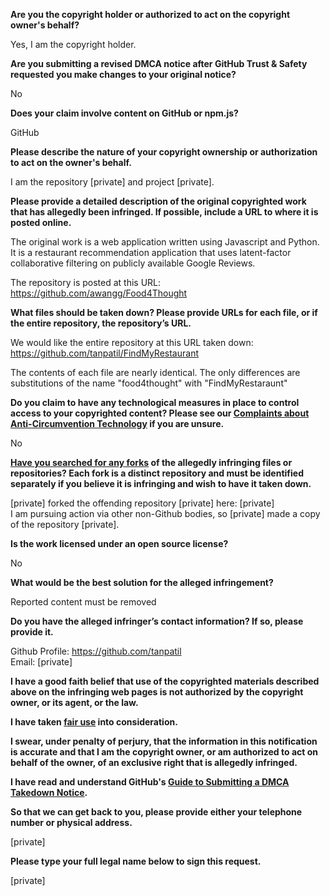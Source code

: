 **Are you the copyright holder or authorized to act on the copyright owner's behalf?**

Yes, I am the copyright holder.

**Are you submitting a revised DMCA notice after GitHub Trust & Safety requested you make changes to your original notice?**

No

**Does your claim involve content on GitHub or npm.js?**

GitHub

**Please describe the nature of your copyright ownership or authorization to act on the owner's behalf.**

I am the repository [private] and project [private].

**Please provide a detailed description of the original copyrighted work that has allegedly been infringed. If possible, include a URL to where it is posted online.**

The original work is a web application written using Javascript and Python. It is a restaurant recommendation application that uses latent-factor collaborative filtering on publicly available Google Reviews.

The repository is posted at this URL: https://github.com/awangg/Food4Thought

**What files should be taken down? Please provide URLs for each file, or if the entire repository, the repository’s URL.**

We would like the entire repository at this URL taken down: https://github.com/tanpatil/FindMyRestaurant

The contents of each file are nearly identical. The only differences are substitutions of the name "food4thought" with "FindMyRestaraunt"

**Do you claim to have any technological measures in place to control access to your copyrighted content? Please see our <a href="https://docs.github.com/articles/guide-to-submitting-a-dmca-takedown-notice#complaints-about-anti-circumvention-technology">Complaints about Anti-Circumvention Technology</a> if you are unsure.**

No

**<a href="https://docs.github.com/articles/dmca-takedown-policy#b-what-about-forks-or-whats-a-fork">Have you searched for any forks</a> of the allegedly infringing files or repositories? Each fork is a distinct repository and must be identified separately if you believe it is infringing and wish to have it taken down.**

[private] forked the offending repository [private] here: [private]  
I am pursuing action via other non-Github bodies, so [private] made a copy of the repository [private].

**Is the work licensed under an open source license?**

No

**What would be the best solution for the alleged infringement?**

Reported content must be removed

**Do you have the alleged infringer’s contact information? If so, please provide it.**

Github Profile: https://github.com/tanpatil  
Email: [private]

**I have a good faith belief that use of the copyrighted materials described above on the infringing web pages is not authorized by the copyright owner, or its agent, or the law.**

**I have taken <a href="https://www.lumendatabase.org/topics/22">fair use</a> into consideration.**

**I swear, under penalty of perjury, that the information in this notification is accurate and that I am the copyright owner, or am authorized to act on behalf of the owner, of an exclusive right that is allegedly infringed.**

**I have read and understand GitHub's <a href="https://docs.github.com/articles/guide-to-submitting-a-dmca-takedown-notice/">Guide to Submitting a DMCA Takedown Notice</a>.**

**So that we can get back to you, please provide either your telephone number or physical address.**

[private]

**Please type your full legal name below to sign this request.**

[private]
